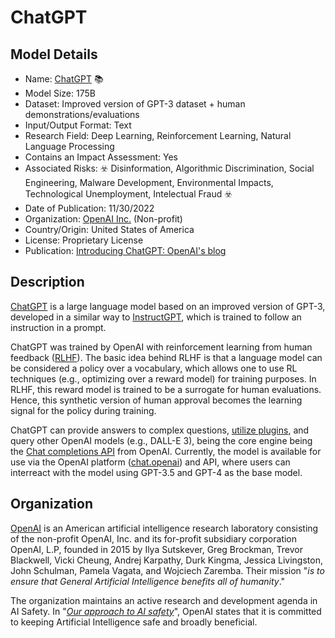 # ChatGPT

## Model Details

- Name: [ChatGPT](https://openai.com/blog/chatgpt/) 📚
- Model Size: 175B
- Dataset: Improved version of GPT-3 dataset + human demonstrations/evaluations
- Input/Output Format: Text
- Research Field: Deep Learning, Reinforcement Learning, Natural Language Processing
- Contains an Impact Assessment: Yes
- Associated Risks: ☣️ Disinformation, Algorithmic Discrimination, Social Engineering, Malware Development, Environmental Impacts, Technological Unemployment, Intelectual Fraud ☣️
- Date of Publication: 11/30/2022
- Organization: [OpenAI Inc.](https://openai.com/) (Non-profit)
- Country/Origin: United States of America
- License: Proprietary License
- Publication: [Introducing ChatGPT: OpenAI's blog](https://openai.com/blog/chatgpt)

## Description

[ChatGPT](https://openai.com/blog/chatgpt/) is a large language model based on an improved version of GPT-3, developed in a similar way to [InstructGPT](https://arxiv.org/abs/2203.02155), which is trained to follow an instruction in a prompt.

ChatGPT was trained by OpenAI with reinforcement learning from human feedback ([RLHF](https://huggingface.co/blog/rlhf)). The basic idea behind RLHF is that a language model can be considered a policy over a vocabulary, which allows one to use RL techniques (e.g., optimizing over a reward model) for training purposes. In RLHF, this reward model is trained to be a surrogate for human evaluations. Hence, this synthetic version of human approval becomes the learning signal for the policy during training.

ChatGPT can provide answers to complex questions, [utilize plugins](https://openai.com/blog/chatgpt-plugins), and query other OpenAI models (e.g., DALL-E 3), being the core engine being the [Chat completions API](https://platform.openai.com/docs/api-reference/chat) from OpenAI. Currently, the model is available for use via the OpenAI platform ([chat.openai](https://chat.openai.com/)) and API, where users can interreact with the model using GPT-3.5 and GPT-4 as the base model.

## Organization

[OpenAI](https://openai.com/) is an American artificial intelligence research laboratory consisting of the non-profit OpenAI, Inc. and its for-profit subsidiary corporation OpenAI, L.P, founded in 2015 by Ilya Sutskever, Greg Brockman, Trevor Blackwell, Vicki Cheung, Andrej Karpathy, Durk Kingma, Jessica Livingston, John Schulman, Pamela Vagata, and Wojciech Zaremba. Their mission "_is to ensure that General Artificial Intelligence benefits all of humanity_."  
  
The organization maintains an active research and development agenda in AI Safety. In "_[Our approach to AI safety](https://openai.com/blog/our-approach-to-ai-safety)_", OpenAI states that it is committed to keeping Artificial Intelligence safe and broadly beneficial. 

